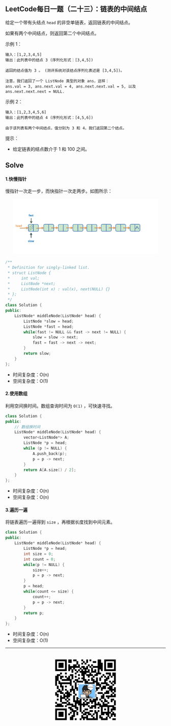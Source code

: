 ## LeetCode每日一题（二十三）：链表的中间结点

给定一个带有头结点 `head` 的非空单链表，返回链表的中间结点。

如果有两个中间结点，则返回第二个中间结点。 

示例 1：

```
输入：[1,2,3,4,5]
输出：此列表中的结点 3 (序列化形式：[3,4,5])

返回的结点值为 3 。 (测评系统对该结点序列化表述是 [3,4,5])。

注意，我们返回了一个 ListNode 类型的对象 ans，这样：
ans.val = 3, ans.next.val = 4, ans.next.next.val = 5, 以及 ans.next.next.next = NULL.
```

示例 2：

```
输入：[1,2,3,4,5,6]
输出：此列表中的结点 4 (序列化形式：[4,5,6])

由于该列表有两个中间结点，值分别为 3 和 4，我们返回第二个结点。
```

提示：

* 给定链表的结点数介于 1 和 100 之间。

## Solve

#### 1.快慢指针

慢指针一次走一步，而快指针一次走两步。如图所示：

<div align="center">
    <img width="457px" src="https://github.com/RunCoderHang/LeetCode-Notes/blob/master/image/slow-and-fast.gif"></img>
</div>

```c++
/**
 * Definition for singly-linked list.
 * struct ListNode {
 *     int val;
 *     ListNode *next;
 *     ListNode(int x) : val(x), next(NULL) {}
 * };
 */
class Solution {
public:
    ListNode* middleNode(ListNode* head) {
        ListNode *slow = head;
        ListNode *fast = head;
        while(fast != NULL && fast -> next != NULL) {
            slow = slow -> next;
            fast = fast -> next -> next;
        }
        return slow;
    }
};
```

* 时间复杂度：O(n)
* 空间复杂度：O(1)

#### 2.使用数组

利用空间换时间。数组查询时间为 `O(1)` ，可快速寻找。

```c++
class Solution {
public:
    // 数组换时间
    ListNode* middleNode(ListNode* head) {
        vector<ListNode*> A;
        ListNode *p = head;
        while (p != NULL) {
            A.push_back(p);
            p = p -> next;
        }
        return A[A.size() / 2];
    }
};
```

* 时间复杂度：O(n)
* 空间复杂度：O(n)

#### 3.遍历一遍

将链表遍历一遍得到 `size` ，再根据长度找到中间元素。

```c++
class Solution {
public:
    ListNode* middleNode(ListNode* head) {
        ListNode *p = head;
        int size = 0;
        int count = 0;
        while(p != NULL) {
            size++;
            p = p -> next;
        }
        p = head;
        while(count <= size) {
            count++;
            p = p -> next;
        }
        return p;
    }
};
```

* 时间复杂度：O(n)
* 空间复杂度：O(1)


<div align="center">
    <hr style="height:1px;"/>
    <br>
    <img width="200px" src="https://github.com/RunCoderHang/LeetCode-Notes/blob/master/image/wxgzh-hang.png"></img>
</div>
